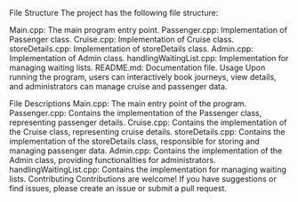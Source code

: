 File Structure
The project has the following file structure:

Main.cpp: The main program entry point.
Passenger.cpp: Implementation of Passenger class.
Cruise.cpp: Implementation of Cruise class.
storeDetails.cpp: Implementation of storeDetails class.
Admin.cpp: Implementation of Admin class.
handlingWaitingList.cpp: Implementation for managing waiting lists.
README.md: Documentation file.
Usage
Upon running the program, users can interactively book journeys, view details, and administrators can manage cruise and passenger data.

File Descriptions
Main.cpp: The main entry point of the program.
Passenger.cpp: Contains the implementation of the Passenger class, representing passenger details.
Cruise.cpp: Contains the implementation of the Cruise class, representing cruise details.
storeDetails.cpp: Contains the implementation of the storeDetails class, responsible for storing and managing passenger data.
Admin.cpp: Contains the implementation of the Admin class, providing functionalities for administrators.
handlingWaitingList.cpp: Contains the implementation for managing waiting lists.
Contributing
Contributions are welcome! If you have suggestions or find issues, please create an issue or submit a pull request.
